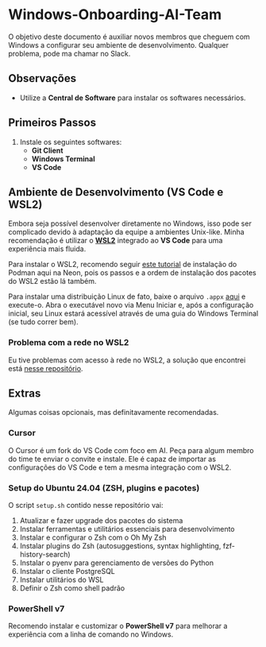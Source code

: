 # Windows-Onboarding-AI-Team

O objetivo deste documento é auxiliar novos membros que cheguem com Windows a configurar seu ambiente de desenvolvimento. Qualquer problema, pode ma chamar no Slack.

## Observações
- Utilize a **Central de Software** para instalar os softwares necessários.

## Primeiros Passos
1. Instale os seguintes softwares:
   - **Git Client**
   - **Windows Terminal**
   - **VS Code**

## Ambiente de Desenvolvimento (VS Code e WSL2)
Embora seja possível desenvolver diretamente no Windows, isso pode ser complicado devido à adaptação da equipe a ambientes Unix-like. Minha recomendação é utilizar o **[WSL2](https://learn.microsoft.com/pt-br/windows/wsl/install)** integrado ao **VS Code** para uma experiência mais fluida.

Para instalar o WSL2, recomendo seguir [este tutorial](https://drive.google.com/file/d/1-RrB01Yrr5svAGy0sPaRNa4L34dralqc/view) de instalação do Podman aqui na Neon, pois os passos e a ordem de instalação dos pacotes do WSL2 estão lá também.

Para instalar uma distribuição Linux de fato, baixe o arquivo `.appx` [aqui](https://learn.microsoft.com/pt-br/windows/wsl/install-manual#downloading-distributions) e execute-o. Abra o executável novo via Menu Iniciar e, após a configuração inicial, seu Linux estará acessível através de uma guia do Windows Terminal (se tudo correr bem).

### Problema com a rede no WSL2
Eu tive problemas com acesso à rede no WSL2, a solução que encontrei está [nesse repositório](https://github.com/joaooliveira-neon/WSL2-network-fix).

## Extras
Algumas coisas opcionais, mas definitavamente recomendadas.

### Cursor
O Cursor é um fork do VS Code com foco em AI. Peça para algum membro do time te enviar o convite e instale. Ele é capaz de importar as configurações do VS Code e tem a mesma integração com o WSL2.

### Setup do Ubuntu 24.04 (ZSH, plugins e pacotes)
O script `setup.sh` contido nesse repositório vai:
1. Atualizar e fazer upgrade dos pacotes do sistema
2. Instalar ferramentas e utilitários essenciais para desenvolvimento
3. Instalar e configurar o Zsh com o Oh My Zsh
4. Instalar plugins do Zsh (autosuggestions, syntax highlighting, fzf-history-search)
5. Instalar o pyenv para gerenciamento de versões do Python
6. Instalar o cliente PostgreSQL
7. Instalar utilitários do WSL
8. Definir o Zsh como shell padrão

### PowerShell v7
Recomendo instalar e customizar o **PowerShell v7** para melhorar a experiência com a linha de comando no Windows.
